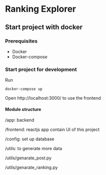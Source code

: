 # Ranking Explorer
## Start project with docker
### Prerequisites
- Docker
- Docker-compose

### Start project for development
Run
```
docker-compose up
```
Open http://localhost:3000/ to use the frontend

#### Module structure
/app: backend

/frontend: reactjs app contain UI of this project

/config: set up database

/utils: to generate more data

/utils/genarate_post.py 

/utils/genarate_ranking.py